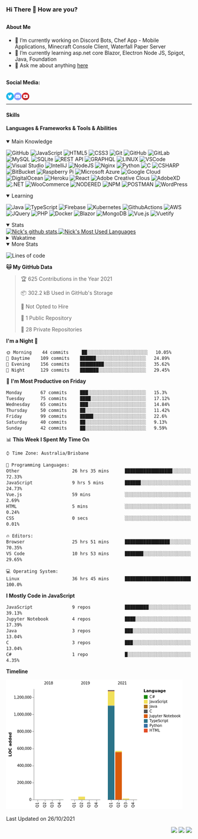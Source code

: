 ### Hi There 👋 How are you?

## <h4>About Me</h4>
- 🔭 I’m currently working on Discord Bots, Chef App - Mobile Applications, Minecraft Console Client, Waterfall Paper Server
- 🌱 I’m currently learning asp.net core Blazor, Electron Node JS, Spigot, Java, Foundation
- 💬 Ask me about anything [here](https://github.com/nick22985/nick22985/issues)


## <h4>Social Media:</h4>
<div>
    <a href="https://twitter.com/nick22985">
        <img align="left" alt="Nick22985 | Twitter" width="21px" src="./assets/social/twitter_circle.png" >
    </a>
    <a href="https://discord.gg/eVWdctJnb7" >
        <img align="left" alt="Nick's Discord" width="21px" src="./assets/social/discord-round.png" />
    </a>
        <a href="https://www.youtube.com/channel/UChZvyaTJSq0PweGmTpjPjRw" >
        <img align="left" alt="Youtube" width="21px" src="./assets/social/YouTube.png" />
    </a>
</div>
<br>
<hr/>

<h4>Skills</h4>

<h4>Languages & Frameworks & Tools & Abilities </h4>
<details open="true">
<summary>Main Knowledge</summary>

![GitHub](https://img.shields.io/badge/GITHUB-%23121011.svg?&style=flat-square&logo=github&logoColor=white)
![JavaScript](https://img.shields.io/badge/JavaScript-323330.svg?&style=flat-square&logo=javascript&logoColor=%23F7DF1E)
![HTML5](https://img.shields.io/badge/HTML5-E34F26.svg?&style=flat-square&logo=html5&logoColor=white)
![CSS3](https://img.shields.io/badge/CSS3-%231572B6.svg?&style=flat-square&logo=css3&logoColor=white)
![Git](https://img.shields.io/badge/GIT-%23F05033.svg?&style=flat-square&logo=git&logoColor=white)
![GitHub](https://img.shields.io/badge/GITHUB-%23121011.svg?&style=flat-square&logo=github&logoColor=white)
![GitLab](https://img.shields.io/badge/GITLAB-%23181717.svg?&style=flat-square&logo=gitlab&logoColor=white)
![MySQL](https://img.shields.io/badge/MySQL-4479A1.svg?&style=flat-square&logo=mysql&logoColor=white)
![SQLite](https://img.shields.io/badge/SQLite-003B57.svg?&style=flat-square&logo=sqlite&logoColor=white)
![REST API](https://img.shields.io/badge/REST-02569B.svg?&style=flat-square&logo=rest&logoColor=white)
![GRAPHQL](https://img.shields.io/badge/GRAPHQL-E10098.svg?&style=flat-square&logo=graphql&logoColor=white)
![LINUX](https://img.shields.io/badge/LINUX-FCC624?style=flat-square-square&logo=linux&logoColor=black)
![VSCode](https://img.shields.io/badge/VSCODE-007ACC.svg?&style=flat-square&logo=visual-studio-code)
![Visual Studio](https://img.shields.io/badge/Visual%20Studio-5C2D91.svg?&style=flat-square&logo=visual-studio)
![IntelliJ](https://img.shields.io/badge/INTELLIJ-000000.svg?&style=flat-square&logo=intellij-idea)
![NodeJS](https://img.shields.io/badge/NODEJS-339933.svg?&style=flat-square&logo=node.js&logoColor=white)
![Nginx](https://img.shields.io/badge/NGINX-269539.svg?&style=flat-square&logo=nginx&logoColor=white)
![Python](https://img.shields.io/badge/PYTHON-3776AB.svg?&style=flat-square&logo=python&logoColor=white)
![C](https://img.shields.io/badge/C-3776AB.svg?&style=flat-square&logo=C&logoColor=white)
![CSHARP](https://img.shields.io/badge/C%20Sharp-239120.svg?&style=flat-square&logo=C-Sharp&logoColor=white)
![BitBucket](https://img.shields.io/badge/-BitBucket-darkblue?style=flat-square&logo=bitbucket)
![Raspberry Pi](https://img.shields.io/badge/-Raspberry%20Pi-C51A4A?style=flat-square&logo=Raspberry-Pi)
![Microsoft Azure](https://img.shields.io/badge/Microsoft%20Azure-232F7E?style=flat-square&logo=microsoft-azure)
![Google Cloud](https://img.shields.io/badge/Google%20Cloud-black?style=flat-square&logo=google-cloud)
![DigitalOcean](https://img.shields.io/badge/-Digital%20Ocean-darkblue?style=flat-square&logo=digitalocean)
![Heroku](https://img.shields.io/badge/-Heroku-430098?style=flat-square&logo=heroku)
![React](https://img.shields.io/badge/-React-black?style=flat-square&logo=react)
![Adobe Creative Clous](https://img.shields.io/badge/Adobe%20Creative%20Cloud-DA1F26.svg?&style=flat-square&logo=Adobe-Creative-Cloud&logoColor=white)
![AdobeXD](https://img.shields.io/badge/Adobe%20XD-FF61F6.svg?&style=flat-square&logo=Adobe-XD&logoColor=black)
![.NET](https://img.shields.io/badge/.Net-5128D4.svg?&style=flat-square&logo=.NET&logoColor=white)
![WooCommerce](https://img.shields.io/badge/WooCommerce-96588A.svg?&style=flat-square&logo=WooCommerce&logoColor=white)
![NODERED](https://img.shields.io/badge/node%20red-8F0000.svg?&style=flat-square&logo=node-red&logoColor=white)
![NPM](https://img.shields.io/badge/npm-CB3837.svg?&style=flat-square&logo=npm&logoColor=white)
![POSTMAN](https://img.shields.io/badge/Postman-FF6C37.svg?&style=flat-square&logo=postman&logoColor=white)
![WordPress](https://img.shields.io/badge/Wordpress-21759B.svg?&style=flat-square&logo=wordpress&logoColor=white)

</details>
<details open="true">
<summary>Learning</summary>

![Java](https://img.shields.io/badge/JAVA-007396.svg?&style=flat-square&logo=java&logoColor=white)
![TypeScript](https://img.shields.io/badge/TYPESCRIPT-%23007ACC.svg?&style=flat-square&logo=typescript&logoColor=white)
![Firebase](https://img.shields.io/badge/FIREBASE-FFCA28.svg?&style=flat-square&logo=firebase&logoColor=black)
![Kubernetes](https://img.shields.io/badge/KUBERNETES-326CE5.svg?&style=flat-square&logo=kubernetes&logoColor=white)
![GithubActions](https://img.shields.io/badge/GITHUB%20ACTIONS-2088FF.svg?&style=flat-square&logo=github-actions&logoColor=white)
![AWS](https://img.shields.io/badge/AMAZON%20AWS-232F3E.svg?&style=flat-square&logo=amazon-aws&logoColor=white)
![JQuery](https://img.shields.io/badge/JQUERY-0769AD.svg?&style=flat-square&logo=jquery&logoColor=white)
![PHP](https://img.shields.io/badge/PHP-777BB4.svg?&style=flat-square&logo=php&logoColor=white)
![Docker](https://img.shields.io/badge/DOCKER-2496ED.svg?&style=flat-square&logo=docker&logoColor=white)
![Blazor](https://img.shields.io/badge/Blazor-512BD4.svg?&style=flat-square&logo=Blazor&logoColor=white)
![MongoDB](https://img.shields.io/badge/MONGODB-47A248.svg?&style=flat-square&logo=mongodb&logoColor=white)
![Vue.js](https://img.shields.io/badge/Vue.JS-47A248.svg?&style=flat-square&logo=vuedotjs&logoColor=white)
![Vuetify](https://img.shields.io/badge/Vuetify.JS-47A248.svg?&style=flat-square&logo=vuetify&logoColor=white)
</details>
<details open="true">
<summary>Stats</summary>
<a href="">
  <img align="center" src="https://github-readme-stats.vercel.app/api?username=Nick22985&count_private=true&show_icons=true&theme=tokyonight" alt="Nick's github stats" />
</a>
<a href="">
  <img align="center" src="https://github-readme-stats.vercel.app/api/top-langs/?username=nick22985&layout=compact&theme=tokyonight" alt="Nick's Most Used Languages" />
</a>
<details>
<summary>Wakatime</summary>
<h4>This does not indicate how skilled in each language I am just how long I have been coding in it since installing WakaTime<h4/>
<a href="">
  <img align="center" src="https://github-readme-stats.vercel.app/api/wakatime?username=nick22985&theme=tokyonight" alt="Wakatime Stats" />
</a>
</details>
</details>
<details open="false">
<summary>More Stats</summary>
    
<!--START_SECTION:waka-->
![Lines of code](https://img.shields.io/badge/From%20Hello%20World%20I%27ve%20Written-1.9%20million%20lines%20of%20code-blue)

**🐱 My GitHub Data** 

> 🏆 625 Contributions in the Year 2021
 > 
> 📦 302.2 kB Used in GitHub's Storage 
 > 
> 🚫 Not Opted to Hire
 > 
> 📜 1 Public Repository 
 > 
> 🔑 28 Private Repositories  
 > 
**I'm a Night 🦉** 

```text
🌞 Morning    44 commits     ██░░░░░░░░░░░░░░░░░░░░░░░   10.05% 
🌆 Daytime    109 commits    ██████░░░░░░░░░░░░░░░░░░░   24.89% 
🌃 Evening    156 commits    █████████░░░░░░░░░░░░░░░░   35.62% 
🌙 Night      129 commits    ███████░░░░░░░░░░░░░░░░░░   29.45%

```
📅 **I'm Most Productive on Friday** 

```text
Monday       67 commits     ███░░░░░░░░░░░░░░░░░░░░░░   15.3% 
Tuesday      75 commits     ████░░░░░░░░░░░░░░░░░░░░░   17.12% 
Wednesday    65 commits     ███░░░░░░░░░░░░░░░░░░░░░░   14.84% 
Thursday     50 commits     ██░░░░░░░░░░░░░░░░░░░░░░░   11.42% 
Friday       99 commits     █████░░░░░░░░░░░░░░░░░░░░   22.6% 
Saturday     40 commits     ██░░░░░░░░░░░░░░░░░░░░░░░   9.13% 
Sunday       42 commits     ██░░░░░░░░░░░░░░░░░░░░░░░   9.59%

```


📊 **This Week I Spent My Time On** 

```text
⌚︎ Time Zone: Australia/Brisbane

💬 Programming Languages: 
Other                    26 hrs 35 mins      ██████████████████░░░░░░░   72.33% 
JavaScript               9 hrs 5 mins        ██████░░░░░░░░░░░░░░░░░░░   24.73% 
Vue.js                   59 mins             ░░░░░░░░░░░░░░░░░░░░░░░░░   2.69% 
HTML                     5 mins              ░░░░░░░░░░░░░░░░░░░░░░░░░   0.24% 
CSS                      0 secs              ░░░░░░░░░░░░░░░░░░░░░░░░░   0.01%

🔥 Editors: 
Browser                  25 hrs 51 mins      █████████████████░░░░░░░░   70.35% 
VS Code                  10 hrs 53 mins      ███████░░░░░░░░░░░░░░░░░░   29.65%

💻 Operating System: 
Linux                    36 hrs 45 mins      █████████████████████████   100.0%

```

**I Mostly Code in JavaScript** 

```text
JavaScript               9 repos             █████████░░░░░░░░░░░░░░░░   39.13% 
Jupyter Notebook         4 repos             ████░░░░░░░░░░░░░░░░░░░░░   17.39% 
Java                     3 repos             ███░░░░░░░░░░░░░░░░░░░░░░   13.04% 
C                        3 repos             ███░░░░░░░░░░░░░░░░░░░░░░   13.04% 
C#                       1 repo              █░░░░░░░░░░░░░░░░░░░░░░░░   4.35%

```


**Timeline**

![Chart not found](https://raw.githubusercontent.com/nick22985/nick22985/main/charts/bar_graph.png) 


 Last Updated on 26/10/2021
<!--END_SECTION:waka-->
</details>
    
<p align="right">
    <img src="https://www.codewars.com/users/nick22985/badges/micro"/>
    <img src="https://komarev.com/ghpvc/?username=nick22985&style=plastic&label=Views"/>
    <img src="https://badges.pufler.dev/visits/nick22985/nick22985?color=black&logo=github" />
</p>

